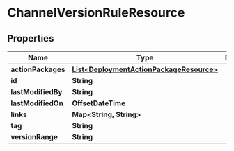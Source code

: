 

# ChannelVersionRuleResource


## Properties

Name | Type | Description | Notes
------------ | ------------- | ------------- | -------------
**actionPackages** | [**List&lt;DeploymentActionPackageResource&gt;**](DeploymentActionPackageResource.md) |  |  [optional]
**id** | **String** |  |  [optional]
**lastModifiedBy** | **String** |  |  [optional]
**lastModifiedOn** | **OffsetDateTime** |  |  [optional]
**links** | **Map&lt;String, String&gt;** |  |  [optional]
**tag** | **String** |  |  [optional]
**versionRange** | **String** |  |  [optional]



